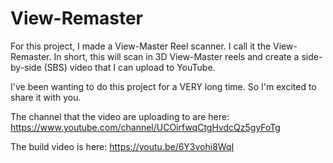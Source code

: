 # View-Remaster
For this project, I made a View-Master Reel scanner. 
I call it the View-Remaster. In short, this will scan in 3D View-Master reels and create a side-by-side (SBS) video that I can upload to YouTube.

I've been wanting to do this project for a VERY long time. So I'm excited to share it with you.

The channel that the video are uploading to are here:
https://www.youtube.com/channel/UCOirfwqCtgHvdcQz5gyFoTg

The build video is here:
https://youtu.be/6Y3vohi8WqI
